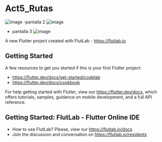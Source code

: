 # Act5_Rutas

![image](https://github.com/user-attachments/assets/32e0902d-b1e3-4a56-a840-60760d7fc643)
-pantalla 2
![image](https://github.com/user-attachments/assets/a60a756e-7050-450b-819b-3a726efc1dc6)
- pantalla 3
  ![image](https://github.com/user-attachments/assets/a9db05c3-fe96-4fb1-8987-03f17b86005d)




A new Flutter project created with FlutLab - https://flutlab.io

## Getting Started

A few resources to get you started if this is your first Flutter project:

- https://flutter.dev/docs/get-started/codelab
- https://flutter.dev/docs/cookbook

For help getting started with Flutter, view our
https://flutter.dev/docs, which offers tutorials,
samples, guidance on mobile development, and a full API reference.

## Getting Started: FlutLab - Flutter Online IDE

- How to use FlutLab? Please, view our https://flutlab.io/docs
- Join the discussion and conversation on https://flutlab.io/residents
